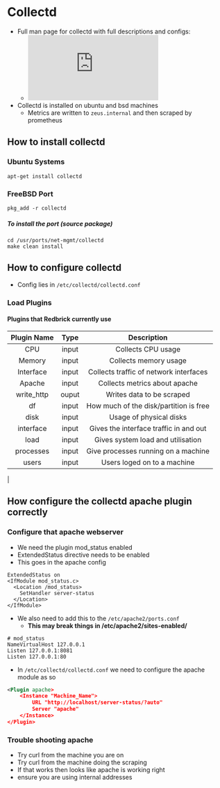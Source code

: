 # Collectd

- Full man page for collectd with full descriptions and configs:
  - ![Collectd.conf(5)](https://collectd.org/documentation/manpages/collectd.conf.5.shtml)
- Collectd is installed on ubuntu and bsd machines
  - Metrics are written to `zeus.internal` and then scraped by prometheus

## How to install collectd

### Ubuntu Systems

```shell
apt-get install collectd
```

### FreeBSD Port

```shell
pkg_add -r collectd
```

##### To install the port (source package)

```shell
cd /usr/ports/net-mgmt/collectd
make clean install
```

## How to configure collectd

- Config lies in `/etc/collectd/collectd.conf`

### Load Plugins

#### Plugins that Redbrick currently use

| Plugin Name | Type  |              Description               |
| :---------: | :---: | :------------------------------------: |
|     CPU     | input |           Collects CPU usage           |
|   Memory    | input |         Collects memory usage          |
|  Interface  | input | Collects traffic of network interfaces |
|   Apache    | input |     Collects metrics about apache      |
| write_http  | ouput |       Writes data to be scraped        |
|     df      | input | How much of the disk/partition is free |
|    disk     | input |        Usage of physical disks         |
|  interface  | input | Gives the interface traffic in and out |
|    load     | input |   Gives system load and utilisation    |
|  processes  | input |  Give processes running on a machine   |
|    users    | input |      Users loged on to a machine       |

|

## How configure the collectd apache plugin correctly

### Configure that apache webserver

- We need the plugin mod_status enabled
- ExtendedStatus directive needs to be enabled
- This goes in the apache config

```apacheconf
ExtendedStatus on
<IfModule mod_status.c>
  <Location /mod_status>
    SetHandler server-status
  </Location>
</IfModule>
```

- We also need to add this to the `/etc/apache2/ports.conf`
  - **This may break things in /etc/apache2/sites-enabled/**

```apacheconf
# mod_status
NameVirtualHost 127.0.0.1
Listen 127.0.0.1:8081
Listen 127.0.0.1:80
```

- In `/etc/collectd/collectd.conf` we need to configure the apache module as so

```xml
<Plugin apache>
    <Instance "Machine_Name">
        URL "http://localhost/server-status/?auto"
        Server "apache"
    </Instance>
</Plugin>
```

### Trouble shooting apache

- Try curl from the machine you are on
- Try curl from the machine doing the scraping
- If that works then looks like apache is working right
- ensure you are using internal addresses

